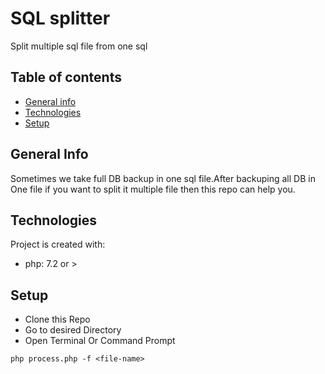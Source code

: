 # SQL splitter
Split multiple sql file from one sql

## Table of contents
* [General info](#general-info)
* [Technologies](#technologies)
* [Setup](#setup)

## General Info
Sometimes we take full DB backup in one sql file.After backuping all DB in One file if you want to split it multiple file then this repo can help you.

## Technologies
Project is created with:
* php: 7.2 or >

## Setup

* Clone this Repo
* Go to desired Directory
* Open Terminal Or Command Prompt

```
php process.php -f <file-name>
```
